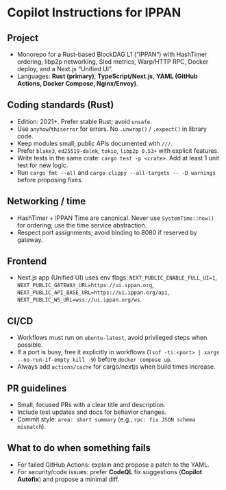 # Copilot Instructions for IPPAN

## Project
- Monorepo for a Rust-based BlockDAG L1 (“IPPAN”) with HashTimer ordering, libp2p networking, Sled metrics, Warp/HTTP RPC, Docker deploy, and a Next.js “Unified UI”.
- Languages: **Rust (primary)**, **TypeScript/Next.js**, **YAML (GitHub Actions, Docker Compose, Nginx/Envoy)**.

## Coding standards (Rust)
- Edition: 2021+. Prefer stable Rust; avoid `unsafe`.
- Use `anyhow`/`thiserror` for errors. No `.unwrap()` / `.expect()` in library code.
- Keep modules small; public APIs documented with `///`.
- Prefer `blake3`, `ed25519-dalek`, `tokio`, `libp2p 0.53+` with explicit features.
- Write tests in the same crate: `cargo test -p <crate>`. Add at least 1 unit test for new logic.
- Run `cargo fmt --all` and `cargo clippy --all-targets -- -D warnings` before proposing fixes.

## Networking / time
- HashTimer + IPPAN Time are canonical. Never use `SystemTime::now()` for ordering; use the time service abstraction.
- Respect port assignments; avoid binding to 8080 if reserved by gateway.

## Frontend
- Next.js app (Unified UI) uses env flags: 
  `NEXT_PUBLIC_ENABLE_FULL_UI=1`, `NEXT_PUBLIC_GATEWAY_URL=https://ui.ippan.org`, 
  `NEXT_PUBLIC_API_BASE_URL=https://ui.ippan.org/api`, `NEXT_PUBLIC_WS_URL=wss://ui.ippan.org/ws`.

## CI/CD
- Workflows must run on `ubuntu-latest`, avoid privileged steps when possible.
- If a port is busy, free it explicitly in workflows (`lsof -ti:<port> | xargs --no-run-if-empty kill -9`) before `docker compose up`.
- Always add `actions/cache` for cargo/nextjs when build times increase.

## PR guidelines
- Small, focused PRs with a clear title and description.
- Include test updates and docs for behavior changes.
- Commit style: `area: short summary` (e.g., `rpc: fix JSON schema mismatch`).

## What to do when something fails
- For failed GitHub Actions: explain and propose a patch to the YAML. 
- For security/code issues: prefer **CodeQL** fix suggestions (**Copilot Autofix**) and propose a minimal diff.
